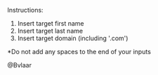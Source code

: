 Instructions:

1. Insert target first name
2. Insert target last name
3. Insert target domain (including '.com')

*Do not add any spaces to the end of your inputs

@Bvlaar